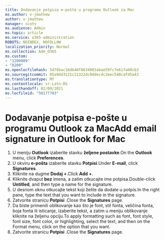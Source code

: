 ```yaml
---
title: Dodavanje potpisa e-pošte u programu Outlook za Mac
ms.author: v-jmathew
author: v-jmathew
manager: scotv
ms.audience: Admin
ms.topic: article
ms.service: o365-administration
ROBOTS: NOINDEX, NOFOLLOW
localization_priority: Normal
ms.collection: Adm_O365
ms.custom:
- "1200009"
- "8200"
ms.openlocfilehash: 5d76bac16d640f8634903abae59fc7e61fa60cb3
ms.sourcegitcommit: 05a9dd3121c21322dc9ddec4c2eec548cafd5a43
ms.translationtype: MT
ms.contentlocale: sr-Latn-RS
ms.lasthandoff: 02/09/2021
ms.locfileid: "50177703"
---
```

# <a name="add-email-signature-in-outlook-for-mac"></a><span data-ttu-id="28e16-102">Dodavanje potpisa e-pošte u programu Outlook za Mac</span><span class="sxs-lookup"><span data-stu-id="28e16-102">Add email signature in Outlook for Mac</span></span>

1. <span data-ttu-id="28e16-103">U meniju **Outlook** izaberite stavku **željene postavke**.</span><span class="sxs-lookup"><span data-stu-id="28e16-103">On the **Outlook** menu, click **Preferences**.</span></span>
2. <span data-ttu-id="28e16-104">U okviru **e-pošta** izaberite stavku **Potpisi**.</span><span class="sxs-lookup"><span data-stu-id="28e16-104">Under **E-mail**, click **Signatures**.</span></span>
3. <span data-ttu-id="28e16-105">Kliknite na dugme **Dodaj +**.</span><span class="sxs-lookup"><span data-stu-id="28e16-105">Click **Add +**.</span></span>
4. <span data-ttu-id="28e16-106">Kliknite dvaput **bez** imena, a zatim otkucajte ime potpisa.</span><span class="sxs-lookup"><span data-stu-id="28e16-106">Double-click **Untitled**, and then type a name for the signature.</span></span>
5. <span data-ttu-id="28e16-107">U desnom oknu otkucajte tekst koji želite da dodate u potpis.</span><span class="sxs-lookup"><span data-stu-id="28e16-107">In the right pane, type the text that you want to include in the signature.</span></span>
6. <span data-ttu-id="28e16-108">Zatvorite stranicu **Potpisi** .</span><span class="sxs-lookup"><span data-stu-id="28e16-108">Close the **Signatures** page.</span></span>
7. <span data-ttu-id="28e16-109">Da biste primenili oblikovanje kao što je font, stil fonta, veličina fonta, boja fonta ili isticanje, izaberite tekst, a zatim u meniju oblikovanje kliknite na željenu opciju.</span><span class="sxs-lookup"><span data-stu-id="28e16-109">To apply formatting such as font, font style, font size, font color, or highlighting, select the text, and then on the Format menu, click on the option that you want.</span></span>
8. <span data-ttu-id="28e16-110">Zatvorite stranicu **Potpisi** .</span><span class="sxs-lookup"><span data-stu-id="28e16-110">Close the **Signatures** page.</span></span>
